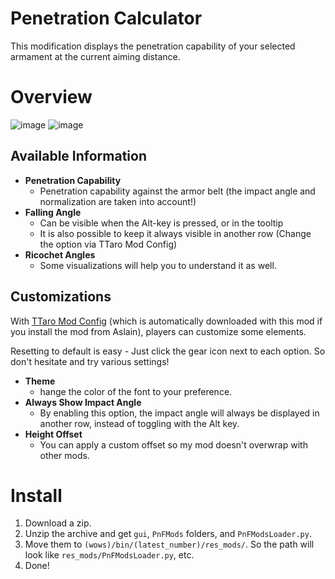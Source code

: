 # Penetration Calculator
This modification displays the penetration capability of your selected armament at the current aiming distance.

# Overview
![image](https://github.com/AndrewTaro/PenetrationCalculator/assets/36262823/e9d7d00b-35fb-4503-975c-9a985d4fd104)
![image](https://github.com/user-attachments/assets/2f0eb2c0-8142-4020-9007-90416129c522)

## Available Information
- **Penetration Capability**
  - Penetration capability against the armor belt (the impact angle and normalization are taken into account!)
- **Falling Angle**
  - Can be visible when the Alt-key is pressed, or in the tooltip
  - It is also possible to keep it always visible in another row (Change the option via TTaro Mod Config)
- **Ricochet Angles**
  - Some visualizations will help you to understand it as well.
 
## Customizations
With [TTaro Mod Config](../../../TTaroModConfig)  (which is automatically downloaded with this mod if you install the mod from Aslain), players can customize some elements.

Resetting to default is easy - Just click the gear icon next to each option.
So don't hesitate and try various settings!

- **Theme**
  - hange the color of the font to your preference.
- **Always Show Impact Angle**
  - By enabling this option, the impact angle will always be displayed in another row, instead of toggling with the Alt key.
- **Height Offset**
  - You can apply a custom offset so my mod doesn't overwrap with other mods. 

# Install
1. Download a zip.
2. Unzip the archive and get `gui`, `PnFMods` folders, and `PnFModsLoader.py`.
3. Move them to `(wows)/bin/(latest_number)/res_mods/`. So the path will look like `res_mods/PnFModsLoader.py`, etc.
4. Done!
